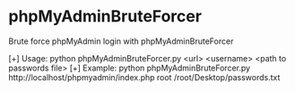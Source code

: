 # phpMyAdminBruteForcer
Brute force phpMyAdmin login with phpMyAdminBruteForcer

[+] Usage: 
python phpMyAdminBruteForcer.py &lt;url&gt; &lt;username&gt; &lt;path to passwords file&gt;
[+] Example: 
python phpMyAdminBruteForcer.py http://localhost/phpmyadmin/index.php root /root/Desktop/passwords.txt
